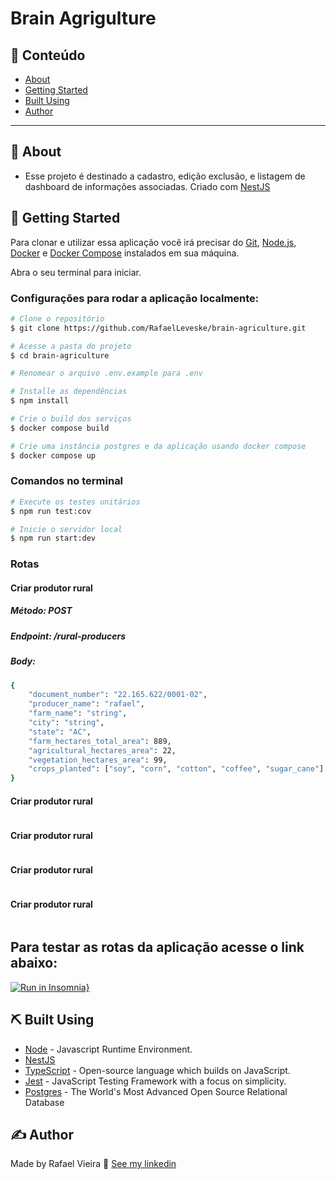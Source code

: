 # Brain Agrigulture

## 📝 Conteúdo

- [About](#about)
- [Getting Started](#getting_started)
- [Built Using](#built_using)
- [Author](#authors)

---

## 🏁 About <a name = "about"></a>

- Esse projeto é destinado a cadastro, edição exclusão, e listagem de dashboard de informações associadas. Criado com [NestJS](https://nestjs.com/)

## 🏁 Getting Started <a name = "getting_started"></a>
Para clonar e utilizar essa aplicação você irá precisar do [Git](https://git-scm.com), [Node.js](https://nodejs.org/en/), [Docker](https://www.docker.com/) e [Docker Compose](https://docs.docker.com/compose/install/) instalados em sua máquina.

Abra o seu terminal para iniciar.

### Configurações para rodar a aplicação localmente:

```bash
# Clone o repositório
$ git clone https://github.com/RafaelLeveske/brain-agriculture.git

# Acesse a pasta do projeto
$ cd brain-agriculture

# Renomear o arquivo .env.example para .env

# Installe as dependências
$ npm install

# Crie o build dos serviços
$ docker compose build

# Crie uma instância postgres e da aplicação usando docker compose
$ docker compose up

```

### Comandos no terminal

```bash
# Execute os testes unitários
$ npm run test:cov

# Inicie o servidor local
$ npm run start:dev
```
### Rotas
#### Criar produtor rural
##### Método: POST
##### Endpoint: /rural-producers
##### Body:

```bash
{
	"document_number": "22.165.622/0001-02",
	"producer_name": "rafael",
 	"farm_name": "string",
	"city": "string",
	"state": "AC",
	"farm_hectares_total_area": 889,
	"agricultural_hectares_area": 22,
	"vegetation_hectares_area": 99,
	"crops_planted": ["soy", "corn", "cotton", "coffee", "sugar_cane"]
}
```
#### Criar produtor rural
```bash

```
#### Criar produtor rural
```bash

```
#### Criar produtor rural
```bash

```
#### Criar produtor rural
```bash

```

## Para testar as rotas da aplicação acesse o link abaixo:

[![Run in Insomnia}](https://insomnia.rest/images/run.svg)](https://insomnia.rest/run/?label=brain-agriculture&uri=https%3A%2F%2Fraw.githubusercontent.com%2FRafaelLeveske%2Fbrain-agriculture%2Fmaster%2FInsomnia_brain_agriculture.json)


## ⛏️ Built Using <a name = "built_using"></a>

- [Node](https://nodejs.org/en/) - Javascript Runtime Environment.
- [NestJS](https://nestjs.com/)
- [TypeScript](https://www.typescriptlang.org/) - Open-source language which builds on JavaScript.
- [Jest](https://jestjs.io/) - JavaScript Testing Framework with a focus on simplicity.
- [Postgres](https://www.postgresql.org/) - The World's Most Advanced Open Source Relational Database

## ✍️ Author <a name = "authors"></a>

Made by Rafael Vieira 👋 [See my linkedin](https://www.linkedin.com/in/rafael-vieira-506331182/)
